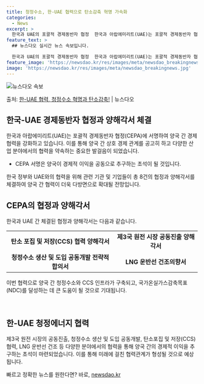 ```yaml
---
title: 청정수소, 한-UAE 협력으로 탄소감축 혁명 가속화
categories:
  - News
excerpt: >
  한국과 UAE의 포괄적 경제동반자 협정  한국과 아랍에미리트(UAE)는 포괄적 경제동반자 협정(CEPA)에 …
feature_text: >
  ## 뉴스다오 실시간 뉴스 속보입니다.

  한국과 UAE의 포괄적 경제동반자 협정  한국과 아랍에미리트(UAE)는 포괄적 경제동반자 협정(CEPA)에 …
feature_image: 'https://newsdao.kr/res/images/meta/newsdao_breakingnews.jpg'
image: 'https://newsdao.kr/res/images/meta/newsdao_breakingnews.jpg'
---
```


![뉴스다오 속보](https://newsdao.kr/res/images/meta/newsdao_breakingnews.jpg)

<p>출처: <a href="https://newsdao.kr/3995" rel="dofollow">한-UAE 협력, 청정수소 혁명과 탄소감축!</a> | 뉴스다오</p>

<h2 data-ke-size="size26">한국-UAE 경제동반자 협정과 양해각서 체결</h2>
한국과 아랍에미리트(UAE)는 포괄적 경제동반자 협정(CEPA)에 서명하여 양국 간 경제 협력을 강화하고 있습니다. 이를 통해 양국 간 상호 경제 관계를 공고히 하고 다양한 산업 분야에서의 협력을 약속하는 중요한 발걸음이 되었습니다.

<ul>
    <li>CEPA 서명은 양국이 경제적 이익을 공동으로 추구하는 초석이 될 것입니다.</li>
</ul>

한국 정부와 UAE와의 협력을 위해 관련 기관 및 기업들이 총 8건의 협정과 양해각서를 체결하여 양국 간 협력이 더욱 다방면으로 확대될 전망입니다.

<h2 data-ke-size="size26">CEPA의 협정과 양해각서</h2>
한국과 UAE 간 체결된 협정과 양해각서는 다음과 같습니다.
<table>
    <tr>
        <td style="text-align: center; height: 17px;"><b>탄소 포집 및 저장(CCS) 협력 양해각서</b></td>
        <td style="text-align: center; height: 17px;"><b>제3국 원전 시장 공동진출 양해각서</b></td>
    </tr>
    <tr>
        <td style="text-align: center; height: 17px;"><b>청정수소 생산 및 도입 공동개발 전략적 합의서</b></td>
        <td style="text-align: center; height: 17px;"><b>LNG 운반선 건조의향서</b></td>
    </tr>
</table>

이번 협력으로 양국 간 청정수소와 CCS 인프라가 구축되고, 국가온실가스감축목표(NDC)를 달성하는 데 큰 도움이 될 것으로 기대됩니다.

<p data-ke-size="size16">&nbsp;</p>

<h2 data-ke-size="size26">한-UAE 청정에너지 협력</h2>
제3국 원전 시장의 공동진출, 청정수소 생산 및 도입 공동개발, 탄소포집 및 저장(CCS) 협력, LNG 운반선 건조 등 다양한 분야에서의 협력을 통해 양국 간의 경제적 이익을 추구하는 초석이 마련되었습니다. 이를 통해 미래에 걸친 협력관계가 형성될 것으로 예상됩니다. 

빠르고 정확한 뉴스를 원한다면? 바로, <a href="https://newsdao.kr" rel="dofollow">newsdao.kr</a>


